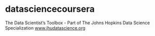 datasciencecoursera
===================

The Data Scientist’s Toolbox - Part of The Johns Hopkins Data Science Specialization www.jhudatascience.org
